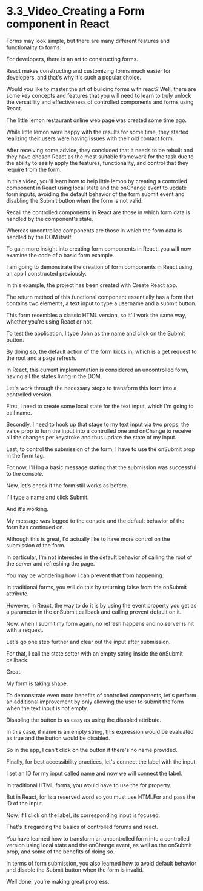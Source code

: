 # 3.3_Video_Creating a Form component in React

Forms may look simple, but there are many different features and functionality to forms.

For developers, there is an art to constructing forms.

React makes constructing and customizing forms much easier for developers, and that's why it's such a popular choice.

Would you like to master the art of building forms with react? Well, there are some key concepts and features that you will need to learn to truly unlock the versatility and effectiveness of controlled components and forms using React.

The little lemon restaurant online web page was created some time ago.

While little lemon were happy with the results for some time, they started realizing their users were having issues with their old contact form.

After receiving some advice, they concluded that it needs to be rebuilt and they have chosen React as the most suitable framework for the task due to the ability to easily apply the features, functionality, and control that they require from the form.

In this video, you'll learn how to help little lemon by creating a controlled component in React using local state and the onChange event to update form inputs, avoiding the default behavior of the form submit event and disabling the Submit button when the form is not valid.

Recall the controlled components in React are those in which form data is handled by the component's state.

Whereas uncontrolled components are those in which the form data is handled by the DOM itself.

To gain more insight into creating form components in React, you will now examine the code of a basic form example.

I am going to demonstrate the creation of form components in React using an app I constructed previously.

In this example, the project has been created with Create React app.

The return method of this functional component essentially has a form that contains two elements, a text input to type a username and a submit button.

This form resembles a classic HTML version, so it'll work the same way, whether you're using React or not.

To test the application, I type John as the name and click on the Submit button.

By doing so, the default action of the form kicks in, which is a get request to the root and a page refresh.

In React, this current implementation is considered an uncontrolled form, having all the states living in the DOM.

Let's work through the necessary steps to transform this form into a controlled version.

First, I need to create some local state for the text input, which I'm going to call name.

Secondly, I need to hook up that stage to my text input via two props, the value prop to turn the input into a controlled one and onChange to receive all the changes per keystroke and thus update the state of my input.

Last, to control the submission of the form, I have to use the onSubmit prop in the form tag.

For now, I'll log a basic message stating that the submission was successful to the console.

Now, let's check if the form still works as before.

I'll type a name and click Submit.

And it's working.

My message was logged to the console and the default behavior of the form has continued on.

Although this is great, I'd actually like to have more control on the submission of the form.

In particular, I'm not interested in the default behavior of calling the root of the server and refreshing the page.

You may be wondering how I can prevent that from happening.

In traditional forms, you will do this by returning false from the onSubmit attribute.

However, in React, the way to do it is by using the event property you get as a parameter in the onSubmit callback and calling prevent default on it.

Now, when I submit my form again, no refresh happens and no server is hit with a request.

Let's go one step further and clear out the input after submission.

For that, I call the state setter with an empty string inside the onSubmit callback.

Great.

My form is taking shape.

To demonstrate even more benefits of controlled components, let's perform an additional improvement by only allowing the user to submit the form when the text input is not empty.

Disabling the button is as easy as using the disabled attribute.

In this case, if name is an empty string, this expression would be evaluated as true and the button would be disabled.

So in the app, I can't click on the button if there's no name provided.

Finally, for best accessibility practices, let's connect the label with the input.

I set an ID for my input called name and now we will connect the label.

In traditional HTML forms, you would have to use the for property.

But in React, for is a reserved word so you must use HTMLFor and pass the ID of the input.

Now, if I click on the label, its corresponding input is focused.

That's it regarding the basics of controlled forums and react.

You have learned how to transform an uncontrolled form into a controlled version using local state and the onChange event, as well as the onSubmit prop, and some of the benefits of doing so.

In terms of form submission, you also learned how to avoid default behavior and disable the Submit button when the form is invalid.

Well done, you're making great progress.